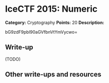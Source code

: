 # IceCTF 2015: Numeric

**Category:** Cryptography
**Points:** 20
**Description:** 

bG9zdF9pbl90aGVfbnVtYmVycwo=

## Write-up

(TODO)

## Other write-ups and resources


